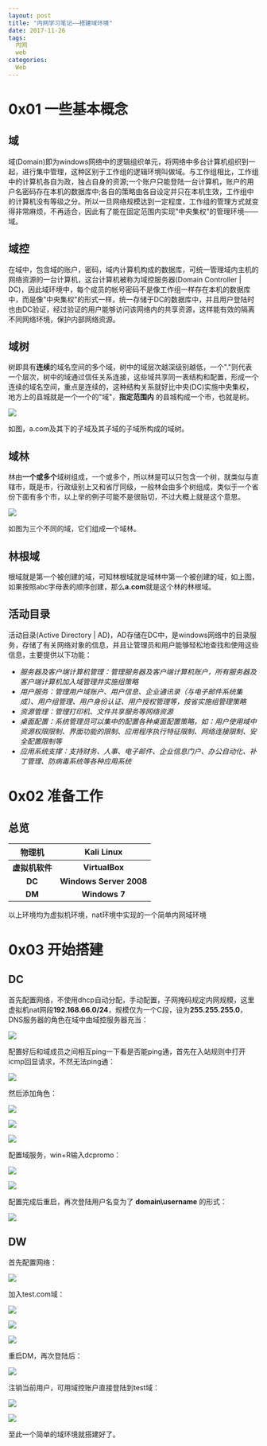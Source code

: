 ```yaml
---
layout: post
title: "内网学习笔记——搭建域环境"
date: 2017-11-26
tags:
  内网
  web
categories:
  Web
---
```

# 0x01 一些基本概念
## 域
域(Domain)即为windows网络中的逻辑组织单元，将网络中多台计算机组织到一起，进行集中管理，这种区别于工作组的逻辑环境叫做域。与工作组相比，工作组中的计算机各自为政，独占自身的资源;一个账户只能登陆一台计算机，账户的用户名密码存在本机的数据库中;各自的策略由各自设定并只在本机生效，工作组中的计算机没有等级之分。所以一旦网络规模达到一定程度，工作组的管理方式就变得非常麻烦，不再适合，因此有了能在固定范围内实现"中央集权"的管理环境——域。
## 域控
在域中，包含域的账户，密码，域内计算机构成的数据库，可统一管理域内主机的网络资源的一台计算机，这台计算机被称为域控服务器(Domain Controller | DC)，因此域环境中，每个成员的帐号密码不是像工作组一样存在本机的数据库中，而是像"中央集权"的形式一样，统一存储于DC的数据库中，并且用户登陆时也由DC验证，经过验证的用户能够访问该网络内的共享资源，这样能有效的隔离不同网络环境，保护内部网络资源。
## 域树
树即具有**连续**的域名空间的多个域，树中的域层次越深级别越低，一个"."则代表一个层次，树中的域通过信任关系连接，这些域共享同一表结构和配置，形成一个连续的域名空间，重点是连续的，这种结构关系就好比中央(DC)实施中央集权，地方上的县城就是一个一个的"域"，**指定范围内** 的县城构成一个市，也就是树。

![](https://github.com/c1h3ng/c1h3ng.github.io/blob/master/assets/images/domain-tree.png?raw=true)

如图，a.com及其下的子域及其子域的子域所构成的域树。
## 域林
林由**一个或多个**域树组成，一个或多个，所以林是可以只包含一个树，就类似与直辖市，既是市，行政级别上又和省厅同级，一般林会由多个树组成，类似于一个省份下面有多个市，以上举的例子可能不是很贴切，不过大概上就是这个意思。

![](https://github.com/c1h3ng/c1h3ng.github.io/blob/master/assets/images/domain.png?raw=true)

如图为三个不同的域，它们组成一个域林。
## 林根域
根域就是第一个被创建的域，可知林根域就是域林中第一个被创建的域，如上图，如果按照abc字母表的顺序创建，那么**a.com**就是这个林的林根域。
## 活动目录
活动目录(Active Directory | AD)，AD存储在DC中，是windows网络中的目录服务，存储了有关网络对象的信息，并且让管理员和用户能够轻松地查找和使用这些信息，主要提供以下功能：
* *服务器及客户端计算机管理：管理服务器及客户端计算机账户，所有服务器及客户端计算机加入域管理并实施组策略*
* *用户服务：管理用户域账户、用户信息、企业通讯录（与电子邮件系统集成）、用户组管理、用户身份认证、用户授权管理等，按省实施组管理策略*
* *资源管理：管理打印机、文件共享服务等网络资源*
* *桌面配置：系统管理员可以集中的配置各种桌面配置策略，如：用户使用域中资源权限限制、界面功能的限制、应用程序执行特征限制、网络连接限制、安全配置限制等*
* *应用系统支撑：支持财务、人事、电子邮件、企业信息门户、办公自动化、补丁管理、防病毒系统等各种应用系统*


# 0x02 准备工作

## 总览

| 物理机 | Kali Linux |
| :---: | :---: |
| **虚拟机软件** | **VirtualBox** |
| **DC** | **Windows Server 2008** |
| **DM** | **Windows 7** |

以上环境均为虚拟机环境，nat环境中实现的一个简单内网域环境

# 0x03 开始搭建

## DC
首先配置网络，不使用dhcp自动分配，手动配置，子网掩码规定内网规模，这里虚拟机nat网段**192.168.66.0/24**，规模仅为一个C段，设为**255.255.255.0**，DNS服务器的角色在域中由域控服务器充当：

![](https://github.com/c1h3ng/c1h3ng.github.io/blob/master/assets/images/dc-network.png?raw=true)

配置好后和域成员之间相互ping一下看是否能ping通，首先在入站规则中打开icmp回显请求，不然无法ping通：

![](https://github.com/c1h3ng/c1h3ng.github.io/blob/master/assets/images/icmp.png?raw=true)

然后添加角色：

![](https://github.com/c1h3ng/c1h3ng.github.io/blob/master/assets/images/role-function.png?raw=true)

![](https://github.com/c1h3ng/c1h3ng.github.io/blob/master/assets/images/dc-role.png?raw=true)

![](https://github.com/c1h3ng/c1h3ng.github.io/blob/master/assets/images/role-function-latest.png?raw=true)

配置域服务，win+R输入dcpromo：

![](https://github.com/c1h3ng/c1h3ng.github.io/blob/master/assets/images/forest.png?raw=true)

![](https://github.com/c1h3ng/c1h3ng.github.io/blob/master/assets/images/domainname.png?raw=true)

配置完成后重启，再次登陆用户名变为了 **domain\username** 的形式：

![](https://github.com/c1h3ng/c1h3ng.github.io/blob/master/assets/images/win2008login.png?raw=true)

## DW
首先配置网络：

![](https://github.com/c1h3ng/c1h3ng.github.io/blob/master/assets/images/Dmnetwork.png?raw=true)

加入test.com域：

![](https://github.com/c1h3ng/c1h3ng.github.io/blob/master/assets/images/join-domain.png?raw=true)

![](https://github.com/c1h3ng/c1h3ng.github.io/blob/master/assets/images/domain-account.png?raw=true)

![](https://github.com/c1h3ng/c1h3ng.github.io/blob/master/assets/images/welcome-domain.png?raw=true)

重启DM，再次登陆后：

![](https://github.com/c1h3ng/c1h3ng.github.io/blob/master/assets/images/ipconfig-all.png?raw=true)

注销当前用户，可用域控账户直接登陆到test域：

![](https://github.com/c1h3ng/c1h3ng.github.io/blob/master/assets/images/dm-login.png?raw=true)

![](https://github.com/c1h3ng/c1h3ng.github.io/blob/master/assets/images/dm2dc.png?raw=true)

至此一个简单的域环境就搭建好了。
